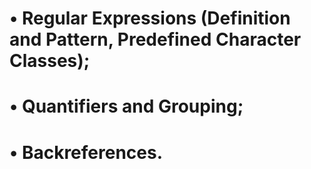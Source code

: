 # • Regular Expressions (Definition and Pattern, Predefined Character Classes);
# • Quantifiers and Grouping;
# • Backreferences.
